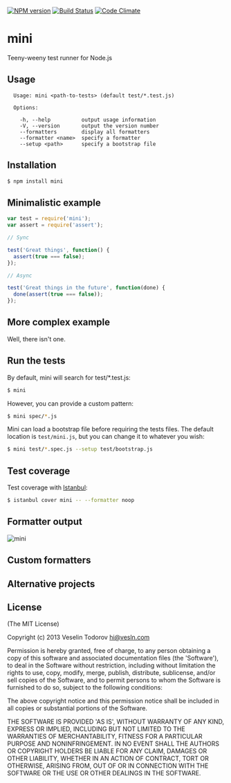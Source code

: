 [![NPM version](https://badge.fury.io/js/mini.png)](http://badge.fury.io/js/mini)
[![Build Status](https://secure.travis-ci.org/vesln/mini.png)](http://travis-ci.org/vesln/mini)
[![Code Climate](https://codeclimate.com/github/vesln/mini.png)](https://codeclimate.com/github/vesln/mini)

# mini

Teeny-weeny test runner for Node.js

## Usage

```
  Usage: mini <path-to-tests> (default test/*.test.js)

  Options:

    -h, --help          output usage information
    -V, --version       output the version number
    --formatters        display all formatters
    --formatter <name>  specify a formatter
    --setup <path>      specify a bootstrap file
```

## Installation

```bash
$ npm install mini
```

## Minimalistic example

```js
var test = require('mini');
var assert = require('assert');

// Sync

test('Great things', function() {
  assert(true === false);
});

// Async

test('Great things in the future', function(done) {
  done(assert(true === false));
});
```

## More complex example

Well, there isn't one.

## Run the tests

By default, mini will search for test/*.test.js:

```bash
$ mini
```

However, you can provide a custom pattern:

```bash
$ mini spec/*.js
```

Mini can load a bootstrap file before requiring the tests files. The default
location is `test/mini.js`, but you can change it to whatever you wish:

```bash
$ mini test/*.spec.js --setup test/bootstrap.js
```

## Test coverage

Test coverage with [Istanbul](https://github.com/gotwarlost/istanbul):

```bash
$ istanbul cover mini -- --formatter noop
```

## Formatter output

![mini](http://f.cl.ly/items/3H0J403D0I07303a340q/Screen%20Shot%202013-11-30%20at%2010.44.44%20PM.png)

## Custom formatters

## Alternative projects

## License

(The MIT License)

Copyright (c) 2013 Veselin Todorov <hi@vesln.com>

Permission is hereby granted, free of charge, to any person obtaining
a copy of this software and associated documentation files (the
'Software'), to deal in the Software without restriction, including
without limitation the rights to use, copy, modify, merge, publish,
distribute, sublicense, and/or sell copies of the Software, and to
permit persons to whom the Software is furnished to do so, subject to
the following conditions:

The above copyright notice and this permission notice shall be
included in all copies or substantial portions of the Software.

THE SOFTWARE IS PROVIDED 'AS IS', WITHOUT WARRANTY OF ANY KIND,
EXPRESS OR IMPLIED, INCLUDING BUT NOT LIMITED TO THE WARRANTIES OF
MERCHANTABILITY, FITNESS FOR A PARTICULAR PURPOSE AND NONINFRINGEMENT.
IN NO EVENT SHALL THE AUTHORS OR COPYRIGHT HOLDERS BE LIABLE FOR ANY
CLAIM, DAMAGES OR OTHER LIABILITY, WHETHER IN AN ACTION OF CONTRACT,
TORT OR OTHERWISE, ARISING FROM, OUT OF OR IN CONNECTION WITH THE
SOFTWARE OR THE USE OR OTHER DEALINGS IN THE SOFTWARE.
